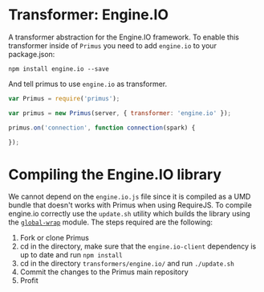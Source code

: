 # Transformer: Engine.IO

A transformer abstraction for the Engine.IO framework. To enable this
transformer inside of `Primus` you need to add `engine.io` to your package.json:

```
npm install engine.io --save
```

And tell primus to use `engine.io` as transformer.

```js
var Primus = require('primus');

var primus = new Primus(server, { transformer: 'engine.io' });

primus.on('connection', function connection(spark) {

});
```

# Compiling the Engine.IO library

We cannot depend on the `engine.io.js` file since it is compiled as a UMD
bundle that doesn't works with Primus when using RequireJS. To compile
engine.io correctly use the `update.sh` utility which builds the library using
the [`global-wrap`](https://github.com/domenic/global-wrap) module.
The steps required are the following:

1. Fork or clone Primus
2. cd in the directory, make sure that the `engine.io-client` dependency is up
  to date and run `npm install`
3. cd in the directory `transformers/engine.io/` and run `./update.sh`
4. Commit the changes to the Primus main repository
5. Profit
